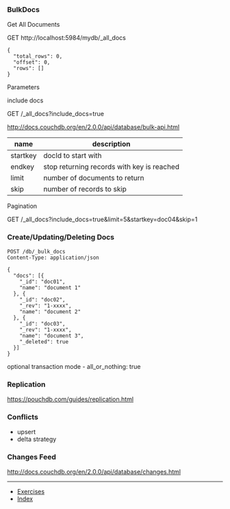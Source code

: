 ### BulkDocs

Get All Documents

GET http://localhost:5984/mydb/_all_docs

```
{
  "total_rows": 0,
  "offset": 0,
  "rows": []
}
```

Parameters

include docs

GET /\_all_docs?include_docs=true

http://docs.couchdb.org/en/2.0.0/api/database/bulk-api.html

name | description
-----|------------------------
startkey | docId to start with
endkey | stop returning records with key is reached
limit | number of documents to return
skip | number of records to skip

Pagination

GET /\_all_docs?include_docs=true&limit=5&startkey=doc04&skip=1


### Create/Updating/Deleting Docs

```
POST /db/_bulk_docs  
Content-Type: application/json

{
  "docs": [{
    "_id": "doc01",
    "name": "document 1"
  }, {
    "_id": "doc02",
    "_rev": "1-xxxx",
    "name": "document 2"
  }, {
    "_id": "doc03",
    "_rev": "1-xxxx",
    "name": "document 3",
    "_deleted": true
  }]
}
```

optional transaction mode - all_or_nothing: true


### Replication

https://pouchdb.com/guides/replication.html

### Conflicts

- upsert
- delta strategy

### Changes Feed

http://docs.couchdb.org/en/2.0.0/api/database/changes.html

---

* [Exercises](./2-bulkdocs/exercises)
* [Index](../)
